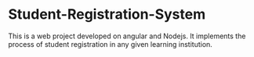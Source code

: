 # Student-Registration-System
This is a web project developed on angular and Nodejs. It implements the process of student registration in any given learning institution.
